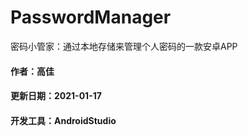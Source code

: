 # PasswordManager
密码小管家：通过本地存储来管理个人密码的一款安卓APP
#### 作者：高佳
#### 更新日期：2021-01-17
#### 开发工具：AndroidStudio
